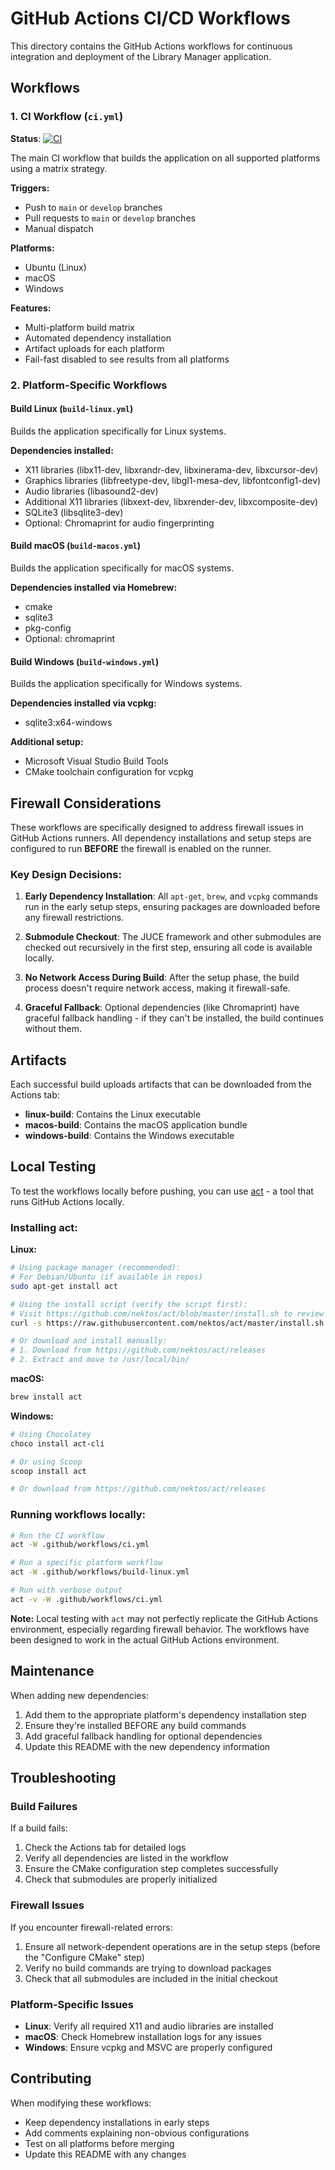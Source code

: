 # GitHub Actions CI/CD Workflows

This directory contains the GitHub Actions workflows for continuous integration and deployment of the Library Manager application.

## Workflows

### 1. CI Workflow (`ci.yml`)
**Status**: [![CI](https://github.com/djdistraction/Library_Manager/actions/workflows/ci.yml/badge.svg)](https://github.com/djdistraction/Library_Manager/actions/workflows/ci.yml)

The main CI workflow that builds the application on all supported platforms using a matrix strategy.

**Triggers:**
- Push to `main` or `develop` branches
- Pull requests to `main` or `develop` branches
- Manual dispatch

**Platforms:**
- Ubuntu (Linux)
- macOS
- Windows

**Features:**
- Multi-platform build matrix
- Automated dependency installation
- Artifact uploads for each platform
- Fail-fast disabled to see results from all platforms

### 2. Platform-Specific Workflows

#### Build Linux (`build-linux.yml`)
Builds the application specifically for Linux systems.

**Dependencies installed:**
- X11 libraries (libx11-dev, libxrandr-dev, libxinerama-dev, libxcursor-dev)
- Graphics libraries (libfreetype-dev, libgl1-mesa-dev, libfontconfig1-dev)
- Audio libraries (libasound2-dev)
- Additional X11 libraries (libxext-dev, libxrender-dev, libxcomposite-dev)
- SQLite3 (libsqlite3-dev)
- Optional: Chromaprint for audio fingerprinting

#### Build macOS (`build-macos.yml`)
Builds the application specifically for macOS systems.

**Dependencies installed via Homebrew:**
- cmake
- sqlite3
- pkg-config
- Optional: chromaprint

#### Build Windows (`build-windows.yml`)
Builds the application specifically for Windows systems.

**Dependencies installed via vcpkg:**
- sqlite3:x64-windows

**Additional setup:**
- Microsoft Visual Studio Build Tools
- CMake toolchain configuration for vcpkg

## Firewall Considerations

These workflows are specifically designed to address firewall issues in GitHub Actions runners. All dependency installations and setup steps are configured to run **BEFORE** the firewall is enabled on the runner.

### Key Design Decisions:

1. **Early Dependency Installation**: All `apt-get`, `brew`, and `vcpkg` commands run in the early setup steps, ensuring packages are downloaded before any firewall restrictions.

2. **Submodule Checkout**: The JUCE framework and other submodules are checked out recursively in the first step, ensuring all code is available locally.

3. **No Network Access During Build**: After the setup phase, the build process doesn't require network access, making it firewall-safe.

4. **Graceful Fallback**: Optional dependencies (like Chromaprint) have graceful fallback handling - if they can't be installed, the build continues without them.

## Artifacts

Each successful build uploads artifacts that can be downloaded from the Actions tab:

- **linux-build**: Contains the Linux executable
- **macos-build**: Contains the macOS application bundle
- **windows-build**: Contains the Windows executable

## Local Testing

To test the workflows locally before pushing, you can use [act](https://github.com/nektos/act) - a tool that runs GitHub Actions locally.

### Installing act:

**Linux:**
```bash
# Using package manager (recommended):
# For Debian/Ubuntu (if available in repos)
sudo apt-get install act

# Using the install script (verify the script first):
# Visit https://github.com/nektos/act/blob/master/install.sh to review
curl -s https://raw.githubusercontent.com/nektos/act/master/install.sh | sudo bash

# Or download and install manually:
# 1. Download from https://github.com/nektos/act/releases
# 2. Extract and move to /usr/local/bin/
```

**macOS:**
```bash
brew install act
```

**Windows:**
```powershell
# Using Chocolatey
choco install act-cli

# Or using Scoop
scoop install act

# Or download from https://github.com/nektos/act/releases
```

### Running workflows locally:

```bash
# Run the CI workflow
act -W .github/workflows/ci.yml

# Run a specific platform workflow
act -W .github/workflows/build-linux.yml

# Run with verbose output
act -v -W .github/workflows/ci.yml
```

**Note:** Local testing with `act` may not perfectly replicate the GitHub Actions environment, especially regarding firewall behavior. The workflows have been designed to work in the actual GitHub Actions environment.

## Maintenance

When adding new dependencies:

1. Add them to the appropriate platform's dependency installation step
2. Ensure they're installed BEFORE any build commands
3. Add graceful fallback handling for optional dependencies
4. Update this README with the new dependency information

## Troubleshooting

### Build Failures

If a build fails:

1. Check the Actions tab for detailed logs
2. Verify all dependencies are listed in the workflow
3. Ensure the CMake configuration step completes successfully
4. Check that submodules are properly initialized

### Firewall Issues

If you encounter firewall-related errors:

1. Ensure all network-dependent operations are in the setup steps (before the "Configure CMake" step)
2. Verify no build commands are trying to download packages
3. Check that all submodules are included in the initial checkout

### Platform-Specific Issues

- **Linux**: Verify all required X11 and audio libraries are installed
- **macOS**: Check Homebrew installation logs for any issues
- **Windows**: Ensure vcpkg and MSVC are properly configured

## Contributing

When modifying these workflows:

- Keep dependency installations in early steps
- Add comments explaining non-obvious configurations
- Test on all platforms before merging
- Update this README with any changes
